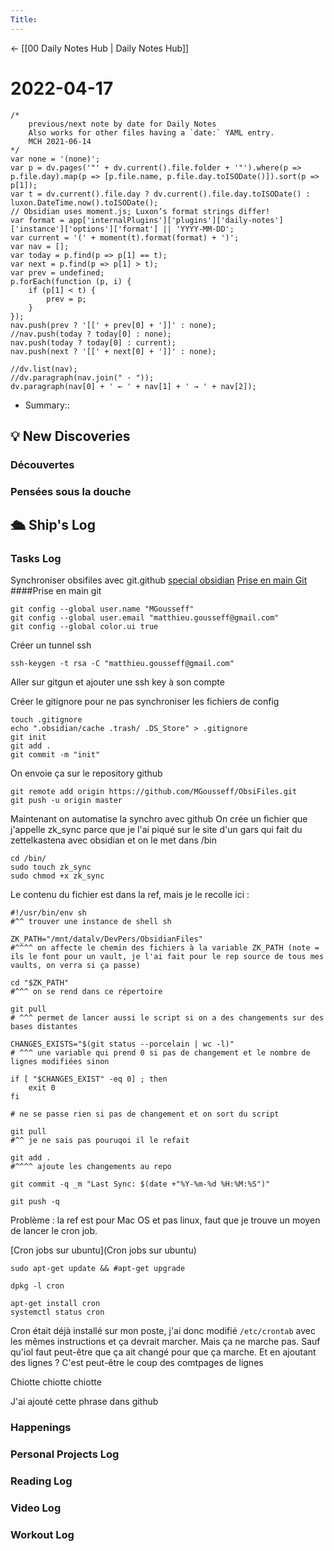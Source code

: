 ```yaml
---
Title:
---
```


<- [[00 Daily Notes Hub | Daily Notes Hub]]

# 2022-04-17
```dataviewjs
/*
    previous/next note by date for Daily Notes
    Also works for other files having a `date:` YAML entry.
    MCH 2021-06-14
*/
var none = '(none)';
var p = dv.pages('"' + dv.current().file.folder + '"').where(p => p.file.day).map(p => [p.file.name, p.file.day.toISODate()]).sort(p => p[1]);
var t = dv.current().file.day ? dv.current().file.day.toISODate() : luxon.DateTime.now().toISODate();
// Obsidian uses moment.js; Luxon’s format strings differ!
var format = app['internalPlugins']['plugins']['daily-notes']['instance']['options']['format'] || 'YYYY-MM-DD';
var current = '(' + moment(t).format(format) + ')';
var nav = [];
var today = p.find(p => p[1] == t);
var next = p.find(p => p[1] > t);
var prev = undefined;
p.forEach(function (p, i) {
    if (p[1] < t) {
        prev = p;
    }
});
nav.push(prev ? '[[' + prev[0] + ']]' : none);
//nav.push(today ? today[0] : none);
nav.push(today ? today[0] : current);
nav.push(next ? '[[' + next[0] + ']]' : none);

//dv.list(nav);
//dv.paragraph(nav.join(" · "));
dv.paragraph(nav[0] + ' ← ' + nav[1] + ' → ' + nav[2]);
```
- Summary:: 

## 💡 New Discoveries

### Découvertes
### Pensées sous la douche

## 🛳️ Ship's Log
### Tasks Log
Synchroniser obsifiles avec git.github
[special obsidian](https://medium.com/analytics-vidhya/how-i-put-my-mind-under-version-control-24caea37b8a5)
[Prise en main Git](https://kbroman.org/github_tutorial/pages/first_time.html)
####Prise en main git
```
git config --global user.name "MGousseff"
git config --global user.email "matthieu.gousseff@gmail.com"
git config --global color.ui true
```

Créer un tunnel ssh 

```
ssh-keygen -t rsa -C "matthieu.gousseff@gmail.com"
```

Aller sur gitgun et ajouter une ssh key à son compte

Créer le gitignore pour ne pas synchroniser les fichiers de config
```
touch .gitignore
echo ".obsidian/cache .trash/ .DS_Store" > .gitignore
git init
git add .
git commit -m "init"
```

On envoie ça sur le repository github
``` 
git remote add origin https://github.com/MGousseff/ObsiFiles.git
git push -u origin master
```

Maintenant on automatise la synchro avec github
On crée un fichier que j'appelle zk_sync parce que je l'ai piqué sur le site d'un gars qui fait du zettelkastena avec obsidian et on le met dans /bin

```
cd /bin/
sudo touch zk_sync
sudo chmod +x zk_sync
```
Le contenu du fichier est dans la ref, mais je le recolle ici : 
```
#!/usr/bin/env sh 
#^^ trouver une instance de shell sh

ZK_PATH="/mnt/datalv/DevPers/ObsidianFiles"
#^^^^ on affecte le chemin des fichiers à la variable ZK_PATH (note = ils le font pour un vault, je l'ai fait pour le rep source de tous mes vaults, on verra si ça passe)

cd "$ZK_PATH"
#^^^ on se rend dans ce répertoire

git pull
# ^^^ permet de lancer aussi le script si on a des changements sur des bases distantes

CHANGES_EXISTS="$(git status --porcelain | wc -l)"
# ^^^ une variable qui prend 0 si pas de changement et le nombre de lignes modifiées sinon

if [ "$CHANGES_EXIST" -eq 0] ; then 
	exit 0
fi

# ne se passe rien si pas de changement et on sort du script

git pull
#^^ je ne sais pas pouruqoi il le refait

git add .
#^^^^ ajoute les changements au repo

git commit -q _m "Last Sync: $(date +"%Y-%m-%d %H:%M:%S")"

git push -q
```
Problème : la ref est pour Mac OS et pas linux, faut que je trouve un moyen de lancer le cron job. 

[Cron jobs sur ubuntu](Cron jobs sur ubuntu)

```
sudo apt-get update && #apt-get upgrade

dpkg -l cron

apt-get install cron
systemctl status cron
```
Cron était déjà installé sur mon poste, j'ai donc modifié ```/etc/crontab``` avec les mêmes instructions et ça devrait marcher.  Mais ça ne marche pas. Sauf qu'iol faut peut-être que ça ait changé pour que ça marche. 
Et en ajoutant des lignes ?
C'est peut-être le coup des comtpages de lignes


Chiotte chiotte chiotte

J'ai ajouté cette phrase dans github




### Happenings

### Personal Projects Log

### Reading Log

### Video Log

### Workout Log
